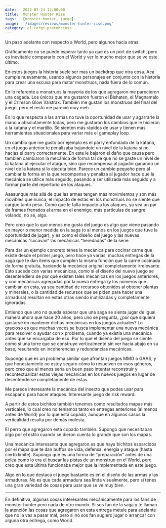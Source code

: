 ```yaml
---
date:   2022-07-24 12:00:00
title:  Monster Hunter Rise
tags:   [monster-hunter, juego]
image:  '/images/reviews/monster-hunter-rise.png'
category: el-corgi-pretencioso
---
```

Un paso adelante con respecto a World, pero algunos hacia atras.

Gráficamente no se puede esperar tanto ya que es un port de switch, pero es inevitable compararlo con el World y ver lo mucho mejor que se ve este último.

En estos juegos la historia suele ser mas un backdrop que otra cosa. Aca cumple nuevamente, usando algunos personajes en conjunto con la historia para crear una excusa para matar monstruos, nada fuera de lo común.

En lo referente a monstruos la mayoría de los que agregaron me parecieron una cagada. Los únicos que me gustaron fueron el Bishaten, el Magnamalo y el Crimson Glow Valstrax. También me gustan los monstruos del final del juego, pero el resto me pareció muy meh.

En lo que respecta a las armas no tuve la oportunidad de usar y agarrarle la mano a absolutamente todas, pero me gustaron los cambios que le hicieron a la katana y el martillo. Se sienten más rápidos de usar y tienen más herramientas situacionales para variar más el gameplay loop.

Un cambio que me gusto por ejemplo es el parry enfundado de la katana, en el juego anterior te penalizaba bajandote un nivel de la katana si no hacias el parry correctamente. En este le bajaron el daño que causa pero también cambiaron la mecánica de forma tal de que no se gaste un nivel de la katana al ejecutar el ataque, sino que recompensa al jugador ganando un nivel de la katana si lo ejecuta bien. Parece un cambio pequeño pero al cambiar la forma en la que recompensa y penaliza al jugador hace que la mecánica se utilice más seguido, pasando a ser utilizada más seguido y a formar parte del repertorio de los ataques.

Aaaaunque más allá de que las armas tengan más movimientos y son más movibles que nunca, el impacto de estas en los monstruos no se siente que cargue tanto peso. Como que le falta impacto a los ataques, ya sea un par de frames frenados el arma en el enemigo, más partículas de sangre volando, no sé, algo.

Pero creo que lo que menos me gusta del juego es algo que viene pasando en mayor o menor medida en la saga (o al menos en los juegos que tuve la oportunidad de jugar), y es como el diseño del juego y las nuevas mecánicas “socavan” las mecánicas “heredadas” de la serie.

Para dar un ejemplo concreto tenes la mecánica para cocinar carne que existe desde el primer juego, pero hace ya varias, muchas entregas de la saga que te dan items que cumplen la misma función que la carne cocinada de forma gratuita, haciendo la mecánica original completamente irrelevante. Esto sucede con varias mecánicas, como si el diseño del nuevo juego se desentendiera de por qué existen tales mecánicas en los juegos anteriores, y con mecánicas agregadas por la nueva entrega (y los números que cambian en esta, ya sea cantidad de recursos obtenidos al obtener plantas y minerales, o la cantidad de recursos que se piden para hacer una armadura) resultan en estas otras siendo inutilizadas y completamente ignoradas.

Entiendo que uno no pueda esperar que una saga se sienta jugar de igual manera ahora que hace 20 años, pero uno se pregunta, ¿por qué siquiera gastarse en mantener dichas mecánicas en los juegos actuales? Lo gracioso es que muchas veces se busca implementar una nueva mecánica para resolver o ayudar con x problema, cuando ya existía una mecánica antes que se encargaba de eso. Por lo que el diseño del juego se siente como si una torre que se construye verticalmente sin ver hacia abajo en su base, resultando en incoherencias y redundancias mecánicas.

Supongo que es un problema similar que afrontan juegos MMO o GAAS, y que honestamente no estoy seguro cómo lo resuelven en esos géneros, pero creo que al menos sería un buen paso intentar reconstruir y recontextualizar estas viejas mecánicas en los nuevos juegos en lugar de desentenderse completamente de estas.

Me parece interesante la mecánica del insecto que podes usar para escapar o para hacer ataques. Interesante juego de risk reward.

A partir de estos bichitos también tenemos como resultados mapas más verticales, lo cual creo no teníamos tanto en entregas anteriores (al menos antes de World) por lo que está copado, aunque en algunos casos la verticalidad resulta por demás molesta.

El perro que agregaron está copado también. Supongo que necesitaban algo por el estilo cuando se dieron cuenta lo grande que son los mapas.

Una mecánica interesante que agregaron es que haya bichitos esparcidos por el mapa que te dan buffos de vida, defensa, energía y ataque (hasta cierto límite). Supongo que es una forma de “preparación” antes de una pelea como lo era el buscar las pistas de un monstruo en el World, pero creo que esta última funcionaba mejor que la implementada en este juego.

Algo en lo que destaca el juego bastante es en el diseño de las armas y las armaduras. No es que cada armadura sea linda visualmente, pero si tenes una gran variedad de cosas para usar que se ve muy bien.

<hr>

En definitiva, algunas cosas interesantes mecánicamente para los fans de monster hunter pero nada de otro mundo. Si sos fan de la saga y te llaman la atención las cosas que agregaron en esta entrega metele para adelante que no la vas a pasar mal, pero si no sos fan sugiero jugar o arrancar con alguna otra entrega, como World.
